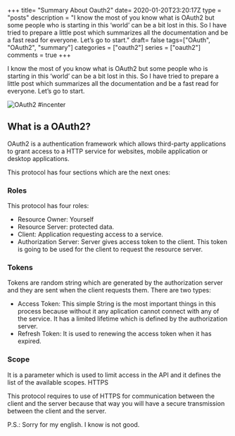 +++
title= "Summary About Oauth2"
date= 2020-01-20T23:20:17Z
type = "posts"
description = "I know the most of you know what is OAuth2 but some people who is starting in this ‘world’  can be a bit lost in this. So I have tried to prepare a little post which summarizes all the documentation and be a fast read for everyone. Let’s go to start."
draft= false
tags=["OAuth", "OAuth2", "summary"]
categories = ["oauth2"]
series = ["oauth2"]
comments = true
+++

I know the most of you know what is OAuth2 but some people who is starting in this ‘world’  can be a bit lost in this. So I have tried to prepare a little post which summarizes all the documentation and be a fast read for everyone. Let’s go to start.

![OAuth2 #incenter](/images/oauth2.png)


## What is a OAuth2?

OAuth2 is a authentication framework which allows third-party applications to grant access to a HTTP service for websites, mobile application or desktop applications.

This protocol has four sections which are the next ones:

### Roles

This protocol has four roles:
- Resource Owner: Yourself
- Resource Server: protected data.
- Client: Application requesting access to a service.
- Authorization Server: Server gives access token to the client. This token is going to be used for the client to request the resource server.

### Tokens

Tokens are random string which are generated by the authorization server and they are sent when the client requests them. There are two types:

- Access Token: This simple String is the most important things in this process because without it any aplication cannot connect with any of the service. It has a limited lifetime which is defined by the authorization server.
- Refresh Token: It is used to renewing the access token when it has expired.

### Scope

It is a parameter which is used to limit access in the API and it defines the list of the available scopes.
HTTPS

This protocol requires to use of HTTPS for communication between the client and the server because that way you will have a secure transmission between the client and the server.

P.S.: Sorry for my english. I know is not good.
